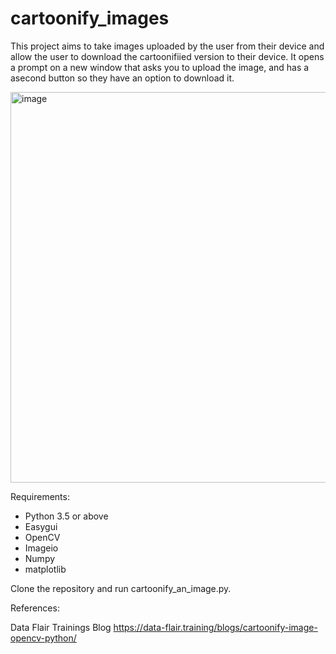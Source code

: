 # cartoonify_images
This project aims to take images uploaded by the user from their device and allow the user to download the cartoonifiied version to their device. It opens a prompt on a new window that asks you to upload the image, and has a asecond button so they have an option to download it.

<img width="625" alt="image" src="https://github.com/sziaa/cartoonify_images/assets/143029165/22a13e61-2f60-499f-bd69-a1cbf3a17080">

Requirements:
- Python 3.5 or above
- Easygui
- OpenCV
- Imageio
- Numpy
- matplotlib

Clone the repository and run cartoonify_an_image.py.

References:

Data Flair Trainings Blog
https://data-flair.training/blogs/cartoonify-image-opencv-python/

